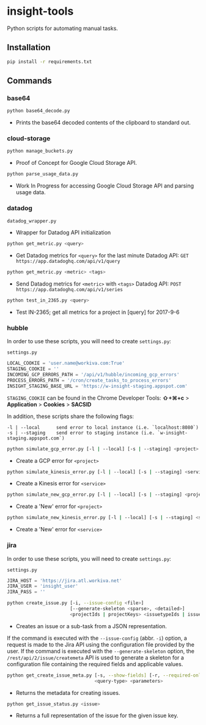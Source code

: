 # insight-tools
Python scripts for automating manual tasks.

## Installation
```bash
pip install -r requirements.txt
```

## Commands

### base64

```bash
python base64_decode.py
```

* Prints the base64 decoded contents of the clipboard to standard out.

### cloud-storage

```bash
python manage_buckets.py
```

* Proof of Concept for Google Cloud Storage API.

```bash
python parse_usage_data.py
```

* Work In Progress for accessing Google Cloud Storage API and parsing usage data.

### datadog

```bash
datadog_wrapper.py
```

* Wrapper for Datadog API initialization

```bash
python get_metric.py <query>
```

* Get Datadog metrics for `<query>` for the last minute
Datadog API: `GET https://app.datadoghq.com/api/v1/query`

```bash
python get_metric.py <metric> <tags>
```

* Send Datadog metrics for `<metric>`  with `<tags>`
Datadog API: `POST https://app.datadoghq.com/api/v1/series`

```bash
python test_in_2365.py <query>
```

* Test IN-2365; get all metrics for a project in [query] for 2017-9-6

### hubble

In order to use these scripts, you will need to create `settings.py`:

`settings.py`

```python
LOCAL_COOKIE = 'user.name@workiva.com:True'
STAGING_COOKIE = ''
INCOMING_GCP_ERRORS_PATH = '/api/v1/hubble/incoming_gcp_errors'
PROCESS_ERRORS_PATH = '/cron/create_tasks_to_process_errors'
INSIGHT_STAGING_BASE_URL = 'https://w-insight-staging.appspot.com'
```

`STAGING_COOKIE` can be found in the Chrome Developer Tools:
**⇧+⌘+c** > **Application** > **Cookies** > **SACSID**

In addition, these scripts share the following flags:

```
-l | --local      send error to local instance (i.e. `localhost:8080`)
-s | --staging    send error to staging instance (i.e. `w-insight-staging.appspot.com`)
```

```bash
python simulate_gcp_error.py [-l | --local] [-s | --staging] <project>
```

* Create a GCP error for `<project>`

```bash
python simulate_kinesis_error.py [-l | --local] [-s | --staging] <service>
```

* Create a Kinesis error for `<service>`

```bash
python simulate_new_gcp_error.py [-l | --local] [-s | --staging] <project>
```

* Create a 'New' error for `<project>`

```bash
python simulate_new_kinesis_error.py [-l | --local] [-s | --staging] <service>
```

* Create a 'New' error for `<service>`

### jira

In order to use these scripts, you will need to create `settings.py`:

`settings.py`

```python
JIRA_HOST = 'https://jira.atl.workiva.net'
JIRA_USER = 'insight_user'
JIRA_PASS = ''
```

```bash
python create_issue.py [-i, --issue-config <file>]
                       [--generate-skeleton <sparse>, <detailed>]
                       <projectIds | projectKeys> <issuetypeIds | issuetypeNames>
```

* Creates an issue or a sub-task from a JSON representation.

If the command is executed with the `--issue-config` (abbr. `-i`) option, a request is made to the Jira API using the configuration file provided by the user. If the command is executed with the `--generate-skeleton` option, the `/rest/api/2/issue/createmeta` API is used to generate a skeleton for a configuration file containing the required fields and applicable values.

```bash
python get_create_issue_meta.py [-s, --show-fields] [-r, --required-only]
                                <query-type> <parameters>
```

* Returns the metadata for creating issues.

```bash
python get_issue_status.py <issue>
```

* Returns a full representation of the issue for the given issue key.